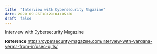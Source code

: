 ```yaml
---
title: "Interview with Cybersecurity Magazine"
date: 2020-09-25T18:23:04+05:30
draft: false
---
```




Interview with Cybersecurity Magazine

**Reference**
https://cybersecurity-magazine.com/interview-with-vandana-verma-from-infosec-girls/